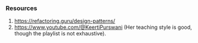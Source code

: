 ### Resources
1. https://refactoring.guru/design-patterns/
2. https://www.youtube.com/@KeertiPurswani (Her teaching style is good, though the playlist is not exhaustive).
